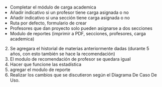 - Completar el módulo de carga academica
- Añadir indicativo si un profesor tiene carga asignada o no
- Añadir indicativo si una sección tiene carga asignada o no
- Ruta por defecto, formulario de crear
- Profesores que dan proyecto solo pueden asignarse a dos secciones
- Modulo de reportes (imprimir a PDF, secciones, profesores, carga academica)

2.	Se agregara el historial de materias anteriormente dadas (durante 5 años, con esto también se hace la recomendación)
3.	El modulo de recomendación de profesor se quedara igual 
4.	Hacer que funcione las estadística 
5.	agregar el modulo de reporte 
7.	Realizar los cambios que se discutieron según el Diagrama De Caso De Uso. 